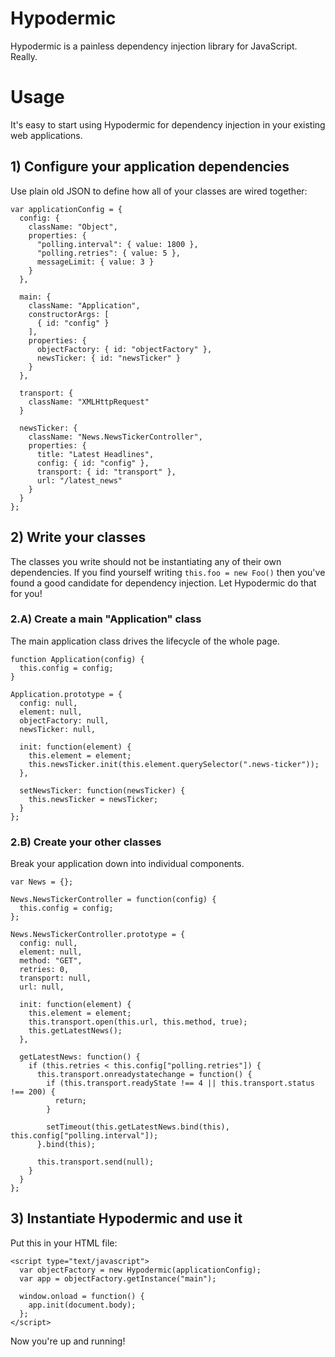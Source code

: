 # Hypodermic

Hypodermic is a painless dependency injection library for JavaScript. Really.

# Usage

It's easy to start using Hypodermic for dependency injection in your existing web applications.

## 1) Configure your application dependencies

Use plain old JSON to define how all of your classes are wired together:

    var applicationConfig = {
      config: {
        className: "Object",
        properties: {
          "polling.interval": { value: 1800 },
          "polling.retries": { value: 5 },
          messageLimit: { value: 3 }
        }
      },

      main: {
        className: "Application",
        constructorArgs: [
          { id: "config" }
        ],
        properties: {
          objectFactory: { id: "objectFactory" },
          newsTicker: { id: "newsTicker" }
        }
      },

      transport: {
        className: "XMLHttpRequest"
      }

      newsTicker: {
        className: "News.NewsTickerController",
        properties: {
          title: "Latest Headlines",
          config: { id: "config" },
          transport: { id: "transport" },
          url: "/latest_news"
        }
      }
    };

## 2) Write your classes

The classes you write should not be instantiating any of their own dependencies. If you find yourself writing `this.foo = new Foo()` then you've found a good candidate for dependency injection. Let Hypodermic do that for you!

### 2.A) Create a main "Application" class

The main application class drives the lifecycle of the whole page.

    function Application(config) {
      this.config = config;
    }

    Application.prototype = {
      config: null,
      element: null,
      objectFactory: null,
      newsTicker: null,

      init: function(element) {
        this.element = element;
        this.newsTicker.init(this.element.querySelector(".news-ticker"));
      },

      setNewsTicker: function(newsTicker) {
        this.newsTicker = newsTicker;
      }
    };

### 2.B) Create your other classes

Break your application down into individual components.

    var News = {};

    News.NewsTickerController = function(config) {
      this.config = config;
    };

    News.NewsTickerController.prototype = {
      config: null,
      element: null,
      method: "GET",
      retries: 0,
      transport: null,
      url: null,

      init: function(element) {
        this.element = element;
        this.transport.open(this.url, this.method, true);
        this.getLatestNews();
      },

      getLatestNews: function() {
        if (this.retries < this.config["polling.retries"]) {
          this.transport.onreadystatechange = function() {
            if (this.transport.readyState !== 4 || this.transport.status !== 200) {
              return;
            }

            setTimeout(this.getLatestNews.bind(this), this.config["polling.interval"]);
          }.bind(this);

          this.transport.send(null);
        }
      }
    };

## 3) Instantiate Hypodermic and use it

Put this in your HTML file:

    <script type="text/javascript">
      var objectFactory = new Hypodermic(applicationConfig);
      var app = objectFactory.getInstance("main");

      window.onload = function() {
        app.init(document.body);
      };
    </script>

Now you're up and running!
